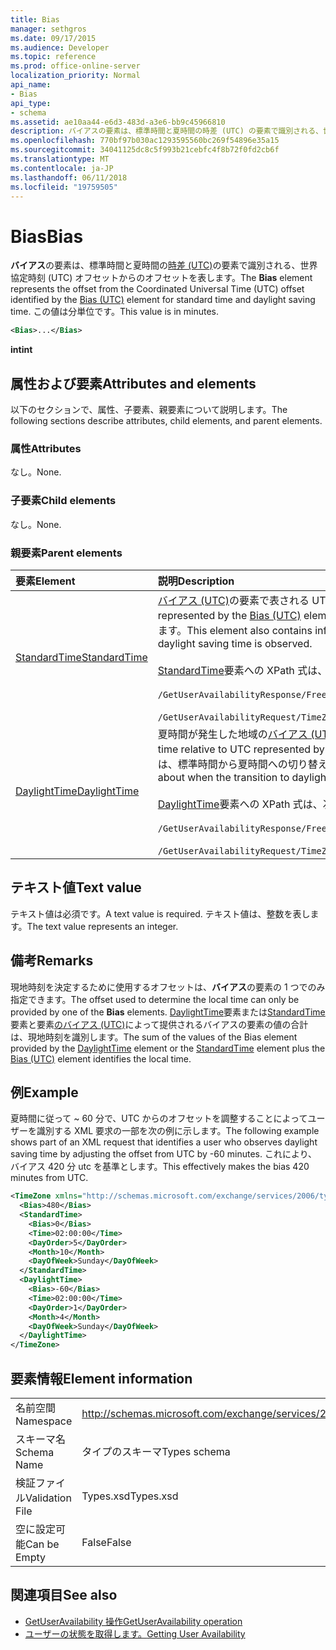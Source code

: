 ```yaml
---
title: Bias
manager: sethgros
ms.date: 09/17/2015
ms.audience: Developer
ms.topic: reference
ms.prod: office-online-server
localization_priority: Normal
api_name:
- Bias
api_type:
- schema
ms.assetid: ae10aa44-e6d3-483d-a3e6-bb9c45966810
description: バイアスの要素は、標準時間と夏時間の時差 (UTC) の要素で識別される、世界協定時刻 (UTC) オフセットからのオフセットを表します。 この値は分単位です。
ms.openlocfilehash: 770bf97b030ac1293595560bc269f54896e35a15
ms.sourcegitcommit: 34041125dc8c5f993b21cebfc4f8b72f0fd2cb6f
ms.translationtype: MT
ms.contentlocale: ja-JP
ms.lasthandoff: 06/11/2018
ms.locfileid: "19759505"
---
```

# <a name="bias"></a><span data-ttu-id="bf35c-104">Bias</span><span class="sxs-lookup"><span data-stu-id="bf35c-104">Bias</span></span>

<span data-ttu-id="bf35c-105">**バイアス**の要素は、標準時間と夏時間の[時差 (UTC)](bias-utc.md)の要素で識別される、世界協定時刻 (UTC) オフセットからのオフセットを表します。</span><span class="sxs-lookup"><span data-stu-id="bf35c-105">The **Bias** element represents the offset from the Coordinated Universal Time (UTC) offset identified by the [Bias (UTC)](bias-utc.md) element for standard time and daylight saving time.</span></span> <span data-ttu-id="bf35c-106">この値は分単位です。</span><span class="sxs-lookup"><span data-stu-id="bf35c-106">This value is in minutes.</span></span> 
  
```xml
<Bias>...</Bias>
```

<span data-ttu-id="bf35c-107">**int**</span><span class="sxs-lookup"><span data-stu-id="bf35c-107">**int**</span></span>

## <a name="attributes-and-elements"></a><span data-ttu-id="bf35c-108">属性および要素</span><span class="sxs-lookup"><span data-stu-id="bf35c-108">Attributes and elements</span></span>

<span data-ttu-id="bf35c-109">以下のセクションで、属性、子要素、親要素について説明します。</span><span class="sxs-lookup"><span data-stu-id="bf35c-109">The following sections describe attributes, child elements, and parent elements.</span></span>
  
### <a name="attributes"></a><span data-ttu-id="bf35c-110">属性</span><span class="sxs-lookup"><span data-stu-id="bf35c-110">Attributes</span></span>

<span data-ttu-id="bf35c-111">なし。</span><span class="sxs-lookup"><span data-stu-id="bf35c-111">None.</span></span>
  
### <a name="child-elements"></a><span data-ttu-id="bf35c-112">子要素</span><span class="sxs-lookup"><span data-stu-id="bf35c-112">Child elements</span></span>

<span data-ttu-id="bf35c-113">なし。</span><span class="sxs-lookup"><span data-stu-id="bf35c-113">None.</span></span>
  
### <a name="parent-elements"></a><span data-ttu-id="bf35c-114">親要素</span><span class="sxs-lookup"><span data-stu-id="bf35c-114">Parent elements</span></span>

|<span data-ttu-id="bf35c-115">**要素**</span><span class="sxs-lookup"><span data-stu-id="bf35c-115">**Element**</span></span>|<span data-ttu-id="bf35c-116">**説明**</span><span class="sxs-lookup"><span data-stu-id="bf35c-116">**Description**</span></span>|
|:-----|:-----|
|[<span data-ttu-id="bf35c-117">StandardTime</span><span class="sxs-lookup"><span data-stu-id="bf35c-117">StandardTime</span></span>](standardtime.md) <br/> | <span data-ttu-id="bf35c-118">[バイアス (UTC)](bias-utc.md)の要素で表される UTC 時間からのオフセットを表します。</span><span class="sxs-lookup"><span data-stu-id="bf35c-118">Represents an offset from the time relative to UTC represented by the [Bias (UTC)](bias-utc.md) element.</span></span> <span data-ttu-id="bf35c-119">この要素は、夏時間が発生した地域で夏時間から切り替えに関する情報を標準時も含みます。</span><span class="sxs-lookup"><span data-stu-id="bf35c-119">This element also contains information about the transition to standard time from daylight saving time in regions where daylight saving time is observed.</span></span><br/><br/><span data-ttu-id="bf35c-120">[StandardTime](standardtime.md)要素への XPath 式は、次のように。</span><span class="sxs-lookup"><span data-stu-id="bf35c-120">The following are the XPath expressions to the [StandardTime](standardtime.md) element:</span></span><br/><br/>   `/GetUserAvailabilityResponse/FreeBusyResponseArray/FreeBusyResponse/FreeBusyView/WorkingHours/TimeZone/StandardTime` <br/><br/> `/GetUserAvailabilityRequest/TimeZone/StandardTime` <br/> |
|[<span data-ttu-id="bf35c-121">DaylightTime</span><span class="sxs-lookup"><span data-stu-id="bf35c-121">DaylightTime</span></span>](daylighttime.md) <br/> | <span data-ttu-id="bf35c-122">夏時間が発生した地域の[バイアス (UTC)](bias-utc.md)の要素で表される UTC 時間からのオフセットを表します。</span><span class="sxs-lookup"><span data-stu-id="bf35c-122">Represents an offset from the time relative to UTC represented by the [Bias (UTC)](bias-utc.md) element in regions where daylight saving time is observed.</span></span> <span data-ttu-id="bf35c-123">この要素には、標準時間から夏時間への切り替えが発生した場合についての情報も含まれています。</span><span class="sxs-lookup"><span data-stu-id="bf35c-123">This element also contains information about when the transition to daylight saving time from standard time occurs.</span></span>  <br/><br/><span data-ttu-id="bf35c-124">[DaylightTime](daylighttime.md)要素への XPath 式は、次のように。</span><span class="sxs-lookup"><span data-stu-id="bf35c-124">The following are the XPath expressions to the [DaylightTime](daylighttime.md) element:</span></span><br/><br/> `/GetUserAvailabilityResponse/FreeBusyResponseArray/FreeBusyResponse/FreeBusyView/WorkingHours/TimeZone/DaylightTime` <br/><br/> `/GetUserAvailabilityRequest/TimeZone/DaylightTime` <br/> |
   
## <a name="text-value"></a><span data-ttu-id="bf35c-125">テキスト値</span><span class="sxs-lookup"><span data-stu-id="bf35c-125">Text value</span></span>

<span data-ttu-id="bf35c-126">テキスト値は必須です。</span><span class="sxs-lookup"><span data-stu-id="bf35c-126">A text value is required.</span></span> <span data-ttu-id="bf35c-127">テキスト値は、整数を表します。</span><span class="sxs-lookup"><span data-stu-id="bf35c-127">The text value represents an integer.</span></span>
  
## <a name="remarks"></a><span data-ttu-id="bf35c-128">備考</span><span class="sxs-lookup"><span data-stu-id="bf35c-128">Remarks</span></span>

<span data-ttu-id="bf35c-129">現地時刻を決定するために使用するオフセットは、**バイアス**の要素の 1 つでのみ指定できます。</span><span class="sxs-lookup"><span data-stu-id="bf35c-129">The offset used to determine the local time can only be provided by one of the **Bias** elements.</span></span> <span data-ttu-id="bf35c-130">[DaylightTime](daylighttime.md)要素または[StandardTime](standardtime.md)要素と要素[のバイアス (UTC)](bias-utc.md)によって提供されるバイアスの要素の値の合計は、現地時刻を識別します。</span><span class="sxs-lookup"><span data-stu-id="bf35c-130">The sum of the values of the Bias element provided by the [DaylightTime](daylighttime.md) element or the [StandardTime](standardtime.md) element plus the [Bias (UTC)](bias-utc.md) element identifies the local time.</span></span> 
  
## <a name="example"></a><span data-ttu-id="bf35c-131">例</span><span class="sxs-lookup"><span data-stu-id="bf35c-131">Example</span></span>

<span data-ttu-id="bf35c-132">夏時間に従って ~ 60 分で、UTC からのオフセットを調整することによってユーザーを識別する XML 要求の一部を次の例に示します。</span><span class="sxs-lookup"><span data-stu-id="bf35c-132">The following example shows part of an XML request that identifies a user who observes daylight saving time by adjusting the offset from UTC by -60 minutes.</span></span> <span data-ttu-id="bf35c-133">これにより、バイアス 420 分 utc を基準とします。</span><span class="sxs-lookup"><span data-stu-id="bf35c-133">This effectively makes the bias 420 minutes from UTC.</span></span>
  
```xml
<TimeZone xmlns="http://schemas.microsoft.com/exchange/services/2006/types">
  <Bias>480</Bias>
  <StandardTime>
    <Bias>0</Bias>
    <Time>02:00:00</Time>
    <DayOrder>5</DayOrder>
    <Month>10</Month>
    <DayOfWeek>Sunday</DayOfWeek>
  </StandardTime>
  <DaylightTime>
    <Bias>-60</Bias>
    <Time>02:00:00</Time>
    <DayOrder>1</DayOrder>
    <Month>4</Month>
    <DayOfWeek>Sunday</DayOfWeek>
  </DaylightTime>
</TimeZone>
```

## <a name="element-information"></a><span data-ttu-id="bf35c-134">要素情報</span><span class="sxs-lookup"><span data-stu-id="bf35c-134">Element information</span></span>

|||
|:-----|:-----|
|<span data-ttu-id="bf35c-135">名前空間</span><span class="sxs-lookup"><span data-stu-id="bf35c-135">Namespace</span></span>  <br/> |http://schemas.microsoft.com/exchange/services/2006/types  <br/> |
|<span data-ttu-id="bf35c-136">スキーマ名</span><span class="sxs-lookup"><span data-stu-id="bf35c-136">Schema Name</span></span>  <br/> |<span data-ttu-id="bf35c-137">タイプのスキーマ</span><span class="sxs-lookup"><span data-stu-id="bf35c-137">Types schema</span></span>  <br/> |
|<span data-ttu-id="bf35c-138">検証ファイル</span><span class="sxs-lookup"><span data-stu-id="bf35c-138">Validation File</span></span>  <br/> |<span data-ttu-id="bf35c-139">Types.xsd</span><span class="sxs-lookup"><span data-stu-id="bf35c-139">Types.xsd</span></span>  <br/> |
|<span data-ttu-id="bf35c-140">空に設定可能</span><span class="sxs-lookup"><span data-stu-id="bf35c-140">Can be Empty</span></span>  <br/> |<span data-ttu-id="bf35c-141">False</span><span class="sxs-lookup"><span data-stu-id="bf35c-141">False</span></span>  <br/> |
   
## <a name="see-also"></a><span data-ttu-id="bf35c-142">関連項目</span><span class="sxs-lookup"><span data-stu-id="bf35c-142">See also</span></span>

- [<span data-ttu-id="bf35c-143">GetUserAvailability 操作</span><span class="sxs-lookup"><span data-stu-id="bf35c-143">GetUserAvailability operation</span></span>](getuseravailability-operation.md)
- [<span data-ttu-id="bf35c-144">ユーザーの状態を取得します。</span><span class="sxs-lookup"><span data-stu-id="bf35c-144">Getting User Availability</span></span>](http://msdn.microsoft.com/library/d4133fcb-9b0f-4e6b-aadf-a389da83516a%28Office.15%29.aspx)

